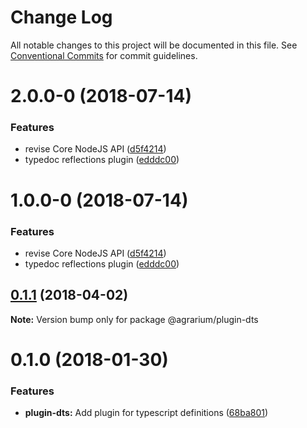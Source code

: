 # Change Log

All notable changes to this project will be documented in this file.
See [Conventional Commits](https://conventionalcommits.org) for commit guidelines.

<a name="2.0.0-0"></a>
# 2.0.0-0 (2018-07-14)


### Features

* revise Core NodeJS API ([d5f4214](https://github.com/agrarium/agrarium/commit/d5f4214))
* typedoc reflections plugin ([edddc00](https://github.com/agrarium/agrarium/commit/edddc00))




<a name="1.0.0-0"></a>
# 1.0.0-0 (2018-07-14)


### Features

* revise Core NodeJS API ([d5f4214](https://github.com/agrarium/agrarium/commit/d5f4214))
* typedoc reflections plugin ([edddc00](https://github.com/agrarium/agrarium/commit/edddc00))




<a name="0.1.1"></a>
## [0.1.1](https://github.com/agrarium/agrarium/compare/@agrarium/plugin-dts@0.1.0...@agrarium/plugin-dts@0.1.1) (2018-04-02)




**Note:** Version bump only for package @agrarium/plugin-dts

<a name="0.1.0"></a>
# 0.1.0 (2018-01-30)


### Features

* **plugin-dts:** Add plugin for typescript definitions ([68ba801](https://github.com/agrarium/agrarium/commit/68ba801))
